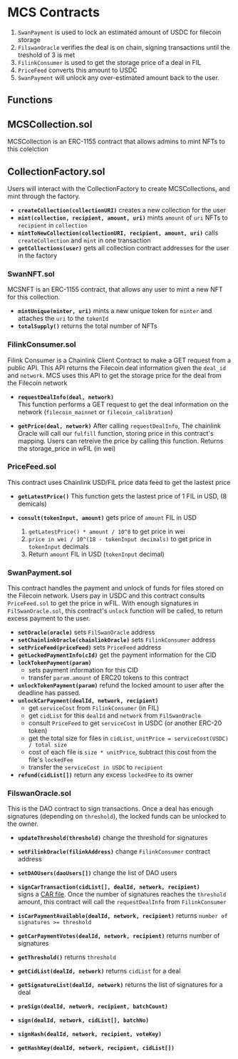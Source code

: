 # MCS Contracts

1. `SwanPayment` is used to lock an estimated amount of USDC for filecoin storage
2. `FilswanOracle` verifies the deal is on chain, signing transactions until the treshold of 3 is met
3. `FilinkConsumer` is used to get the storage price of a deal in FIL
4. `PriceFeed` converts this amount to USDC
5. `SwanPayment` will unlock any over-estimated amount back to the user.

## Functions

## MCSCollection.sol

MCSCollection is an ERC-1155 contract that allows admins to mint NFTs to this colelction

## CollectionFactory.sol

Users will interact with the CollectionFactory to create MCSCollections, and mint through the factory.

- **`createCollection(collectionURI)`** creates a new collection for the user
- **`mint(collection, recipient, amount, uri)`** mints `amount` of `uri` NFTs to `recipient` in `collection`
- **`mintToNewCollection(collectionURI, recipient, amount, uri)`** calls `createCollection` and `mint` in one transaction
- **`getCollections(user)`** gets all collection contract addresses for the user in the factory

### SwanNFT.sol

MCSNFT is an ERC-1155 contract, that allows any user to mint a new NFT for this
collection.

- **`mintUnique(minter, uri)`** mints a new unique token for `minter` and attaches the `uri` to the `tokenId`
- **`totalSupply()`** returns the total number of NFTs

### FilinkConsumer.sol

Filink Consumer is a Chainlink Client Contract to make a GET request from a
public API. This API returns the Filecoin deal information given the `deal_id`
and `network`. MCS uses this API to get the storage price for the deal from the
Filecoin network

- **`requestDealInfo(deal, network)`**  
  This function performs a GET request to get the deal information on the network
  (`filecoin_mainnet` or `filecoin_calibration`)

- **`getPrice(deal, network)`**
  After calling `requestDealInfo`, The chainlink Oracle will call our `fulfill`
  function, storing price in this contract's mapping. Users can retreive the price
  by calling this function. Returns the storage_price in wFIL (in wei)

### PriceFeed.sol

This contract uses Chainlink USD/FIL price data feed to get the lastest price

- **`getLatestPrice()`**
  This function gets the lastest price of 1 FIL in USD, (8 demicals)

- **`consult(tokenInput, amount)`** gets price of `amount` FIL in USD

  1. `getLatestPrice() * amount / 10^8` to get price in wei
  2. `price in wei / 10^(18 - tokenInput decimals)` to get price in `tokenInput` decimals
  3. Return `amount` FIL in USD (`tokenInput` decimal)

### SwanPayment.sol

This contract handles the payment and unlock of funds for files stored on the
Filecoin network. Users pay in USDC and this contract consults `PriceFeed.sol`
to get the price in wFIL. With enough signatures in `FilSwanOracle.sol`, this
contract's `unlock` function will be called, to return excess payment to the user.

- **`setOracle(oracle)`** sets `FilSwanOracle` address
- **`setChainlinkOracle(chainlinkOracle)`** sets `FilinkConsumer` address
- **`setPriceFeed(priceFeed)`** sets `PriceFeed` address
- **`getLockedPaymentInfo(cId)`** get the payment information for the CID
- **`lockTokenPayment(param)`**
  - sets payment information for this CID
  - transfer `param.amount` of ERC20 tokens to this contract
- **`unlockTokenPayment(param)`** refund the locked amount to user after the deadline has passed.
- **`unlockCarPayment(dealId, network, recipient)`**
  - get `serviceCost` from `FilinkConsumer` (in FIL)
  - get `cidList` for this `dealId` and `network` from `FilSwanOracle`
  - consult `PriceFeed` to get `serviceCost` in USDC (or another ERC-20 token)
  - get the total size for files in `cidList`, `unitPrice = serviceCost(USDC) / total size`
  - cost of each file is `size * unitPrice`, subtract this cost from the file's `lockedFee`
  - transfer the `serviceCost in USDC` to `recipient`
- **`refund(cidList[])`** return any excess `lockedFee` to its owner

### FilswanOracle.sol

This is the DAO contract to sign transactions. Once a deal has enough signatures
(depending on `threshold`), the locked funds can be unlocked to the owner.

- **`updateThreshold(threshold)`** change the threshold for signatures
- **`setFilinkOracle(filinkAddress)`** change `FilinkConsumer` contract address
- **`setDAOUsers(daoUsers[])`** change the list of DAO users

- **`signCarTransaction(cidList[], dealId, network, recipient)`**  
  signs a [CAR file](https://car.ipfs.io/). Once the number of signatures reaches
  the `threshold` amount, this contract will call the `requestDealInfo` from
  `FilinkConsumer`

- **`isCarPaymentAvailable(dealId, network, recipient)`**
  returns `number of signatures >= threshold`
- **`getCarPaymentVotes(dealId, network, recipient)`**
  returns number of signatures
- **`getThreshold()`** returns `threshold`
- **`getCidList(dealId, network)`** returns `cidList` for a deal
- **`getSignatureList(dealId, network)`** returns the list of signatures for a deal

- **`preSign(dealId, network, recipient, batchCount)`**

- **`sign(dealId, network, cidList[], batchNo)`**

- **`signHash(dealId, network, recipient, voteKey)`**
- **`getHashKey(dealId, network, recipient, cidList[])`**
